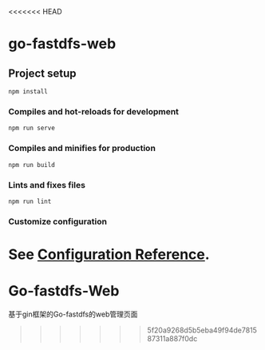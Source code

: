 <<<<<<< HEAD
# go-fastdfs-web

## Project setup
```
npm install
```

### Compiles and hot-reloads for development
```
npm run serve
```

### Compiles and minifies for production
```
npm run build
```

### Lints and fixes files
```
npm run lint
```

### Customize configuration
See [Configuration Reference](https://cli.vuejs.org/config/).
=======
# Go-fastdfs-Web
基于gin框架的Go-fastdfs的web管理页面
>>>>>>> 5f20a9268d5b5eba49f94de781587311a887f0dc
